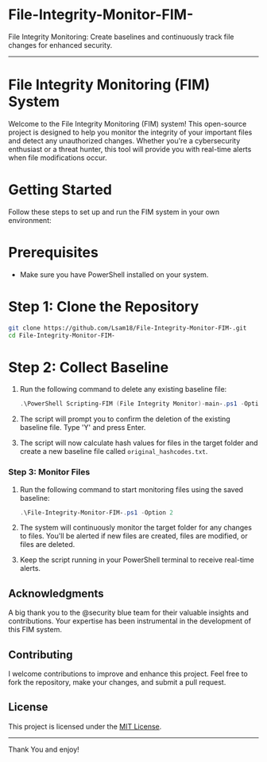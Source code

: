 # File-Integrity-Monitor-FIM-
File Integrity Monitoring: Create baselines and continuously track file changes for enhanced security.

---

# File Integrity Monitoring (FIM) System

Welcome to the File Integrity Monitoring (FIM) system! This open-source project is designed to help you monitor the integrity of your important files and detect any unauthorized changes. Whether you're a cybersecurity enthusiast or a threat hunter, this tool will provide you with real-time alerts when file modifications occur.

# Getting Started

Follow these steps to set up and run the FIM system in your own environment:

# Prerequisites

- Make sure you have PowerShell installed on your system.

# Step 1: Clone the Repository

```bash
git clone https://github.com/Lsam18/File-Integrity-Monitor-FIM-.git
cd File-Integrity-Monitor-FIM-
```

# Step 2: Collect Baseline

1. Run the following command to delete any existing baseline file:
   ```powershell
   .\PowerShell Scripting-FIM (File Integrity Monitor)-main-.ps1 -Option 1
   ```

2. The script will prompt you to confirm the deletion of the existing baseline file. Type 'Y' and press Enter.

3. The script will now calculate hash values for files in the target folder and create a new baseline file called `original_hashcodes.txt`.

### Step 3: Monitor Files

1. Run the following command to start monitoring files using the saved baseline:
   ```powershell
   .\File-Integrity-Monitor-FIM-.ps1 -Option 2
   ```

2. The system will continuously monitor the target folder for any changes to files. You'll be alerted if new files are created, files are modified, or files are deleted.

3. Keep the script running in your PowerShell terminal to receive real-time alerts.

## Acknowledgments

A big thank you to the @security blue team for their valuable insights and contributions. Your expertise has been instrumental in the development of this FIM system.

## Contributing

I welcome contributions to improve and enhance this project. Feel free to fork the repository, make your changes, and submit a pull request.

## License

This project is licensed under the [MIT License](LICENSE).

---

Thank You and enjoy! 
